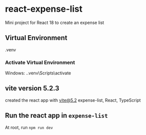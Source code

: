 # react-expense-list

Mini project for React 18 to create an expense list

## Virtual Environment

.venv

### Activate Virtual Environment

Windows: .\.venv\Scripts\activate

## vite version 5.2.3

created the react app with vite@5.2
expense-list, React, TypeScript

## Run the react app in `expense-list`

At root, run `npm run dev`
